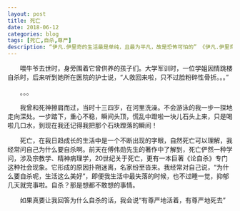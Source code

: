 ```yaml
---
layout: post
title: 死亡
date: 2018-06-12
categories: blog
tags: [死亡,自杀,尊严]
description: “伊凡.伊里奇的生活最是单纯，且最为平凡，故是恐怖可怕的” 《伊凡.伊里奇之死》托尔斯泰
---
```

&emsp;&emsp;喂牛爷去世时，身旁围着它曾供养的孩子们。大学军训时，一位学姐因情跳楼自杀时，后来听到她所在医院的护士说，“人救回来啦，只不过脸粉碎性骨折。。。”


&emsp;&emsp;。。。


&emsp;&emsp;我曾和死神擦肩而过，当时十三四岁，在河里洗澡。不会游泳的我一步一探地走向深处。一步踏下，重心不稳，瞬间头顶，慌乱中蹬啦一块儿石头上来，只是喝啦几口水，到现在我还记得我把那个石块蹬落的瞬间！


&emsp;&emsp;死亡，在我日趋成长的生活中是一个不断出现的字眼，自然死亡可以理解，我经常问自己为什么要自杀啊。前天在傅伟勋先生的著作中了解到，死亡俨然一种学问，涉及宗教学、精神病理学，20世纪关于死亡，更有一本巨著《论自杀》专门这种社会现象。它形成的原因扑朔迷离，名家纷至沓来。我经常对自己说，“为什么要自杀呢，生活这么美好”，即便我生活中最失落的时候，也不过睡一觉，抑郁几天就完事啦。自杀？那是想都不敢想的事情。


&emsp;&emsp;如果真要让我回答为什么自杀的话，我会说“有尊严地活着，有尊严地死去”
